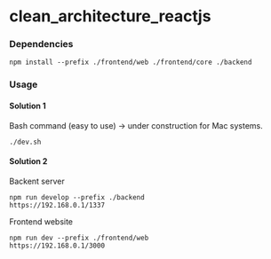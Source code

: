 # clean_architecture_reactjs

### Dependencies
`
npm install --prefix ./frontend/web ./frontend/core ./backend
`

### Usage
#### Solution 1
Bash command (easy to use) -> under construction for Mac systems.
```
./dev.sh
```
#### Solution 2
Backent server
```
npm run develop --prefix ./backend
https://192.168.0.1/1337
```
Frontend website
```
npm run dev --prefix ./frontend/web
https://192.168.0.1/3000
```

